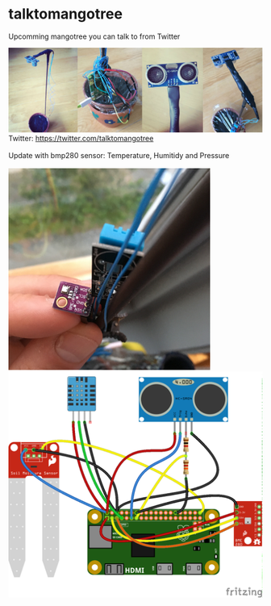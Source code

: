 # talktomangotree

Upcomming mangotree you can talk to from Twitter

<img src="https://github.com/larsgimse/talktomangotree/blob/master/talktomangotree.jpg"><br>
Twitter: https://twitter.com/talktomangotree<br>
<br>
Update with bmp280 sensor: Temperature, Humitidy and Pressure<br>
<br>
<img src="https://github.com/larsgimse/talktomangotree/blob/master/bme280.JPG" width=400><br>
<img src="https://github.com/larsgimse/talktomangotree/blob/master/talktomangotree_2bb.png">



